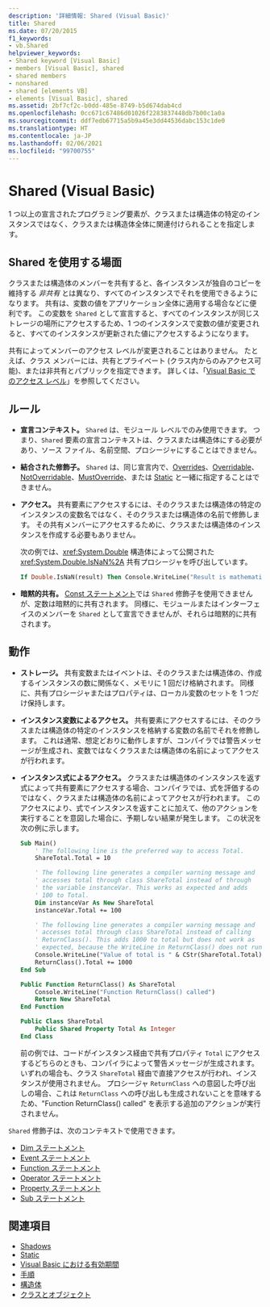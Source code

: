 ```yaml
---
description: '詳細情報: Shared (Visual Basic)'
title: Shared
ms.date: 07/20/2015
f1_keywords:
- vb.Shared
helpviewer_keywords:
- Shared keyword [Visual Basic]
- members [Visual Basic], shared
- shared members
- nonshared
- shared [elements VB]
- elements [Visual Basic], shared
ms.assetid: 2bf7cf2c-b0dd-485e-8749-b5d674dab4cd
ms.openlocfilehash: 0cc671c67486d01026f2283837448db7b00c1a0a
ms.sourcegitcommit: ddf7edb67715a5b9a45e3dd44536dabc153c1de0
ms.translationtype: HT
ms.contentlocale: ja-JP
ms.lasthandoff: 02/06/2021
ms.locfileid: "99700755"
---
```

# <a name="shared-visual-basic"></a>Shared (Visual Basic)

1 つ以上の宣言されたプログラミング要素が、クラスまたは構造体の特定のインスタンスではなく、クラスまたは構造体全体に関連付けられることを指定します。

## <a name="when-to-use-shared"></a>Shared を使用する場面

クラスまたは構造体のメンバーを共有すると、各インスタンスが独自のコピーを維持する *非共有* とは異なり、すべてのインスタンスでそれを使用できるようになります。 共有は、変数の値をアプリケーション全体に適用する場合などに便利です。 この変数を `Shared` として宣言すると、すべてのインスタンスが同じストレージの場所にアクセスするため、1 つのインスタンスで変数の値が変更されると、すべてのインスタンスが更新された値にアクセスするようになります。

共有によってメンバーのアクセス レベルが変更されることはありません。 たとえば、クラス メンバーには、共有とプライベート (クラス内からのみアクセス可能)、または非共有とパブリックを指定できます。 詳しくは、「[Visual Basic でのアクセス レベル](../../programming-guide/language-features/declared-elements/access-levels.md)」を参照してください。

## <a name="rules"></a>ルール

- **宣言コンテキスト。** `Shared` は、モジュール レベルでのみ使用できます。 つまり、`Shared` 要素の宣言コンテキストは、クラスまたは構造体にする必要があり、ソース ファイル、名前空間、プロシージャにすることはできません。

- **結合された修飾子。** `Shared` は、同じ宣言内で、[Overrides](overrides.md)、[Overridable](overridable.md)、[NotOverridable](notoverridable.md)、[MustOverride](mustoverride.md)、または [Static](static.md) と一緒に指定することはできません。

- **アクセス。** 共有要素にアクセスするには、そのクラスまたは構造体の特定のインスタンスの変数名ではなく、そのクラスまたは構造体の名前で修飾します。 その共有メンバーにアクセスするために、クラスまたは構造体のインスタンスを作成する必要もありません。

     次の例では、<xref:System.Double> 構造体によって公開された <xref:System.Double.IsNaN%2A> 共有プロシージャを呼び出しています。

     ```vb
     If Double.IsNaN(result) Then Console.WriteLine("Result is mathematically undefined.")
     ```

- **暗黙的共有。** [Const ステートメント](../statements/const-statement.md)では `Shared` 修飾子を使用できませんが、定数は暗黙的に共有されます。 同様に、モジュールまたはインターフェイスのメンバーを `Shared` として宣言できませんが、それらは暗黙的に共有されます。

## <a name="behavior"></a>動作

- **ストレージ。** 共有変数またはイベントは、そのクラスまたは構造体の、作成するインスタンスの数に関係なく、メモリに 1 回だけ格納されます。 同様に、共有プロシージャまたはプロパティは、ローカル変数のセットを 1 つだけ保持します。

- **インスタンス変数によるアクセス。** 共有要素にアクセスするには、そのクラスまたは構造体の特定のインスタンスを格納する変数の名前でそれを修飾します。 これは通常、想定どおりに動作しますが、コンパイラでは警告メッセージが生成され、変数ではなくクラスまたは構造体の名前によってアクセスが行われます。

- **インスタンス式によるアクセス。** クラスまたは構造体のインスタンスを返す式によって共有要素にアクセスする場合、コンパイラでは、式を評価するのではなく、クラスまたは構造体の名前によってアクセスが行われます。 このアクセスにより、式でインスタンスを返すことに加えて、他のアクションを実行することを意図した場合に、予期しない結果が発生します。 この状況を次の例に示します。
  
    ```vb
    Sub Main()
        ' The following line is the preferred way to access Total.
        ShareTotal.Total = 10

        ' The following line generates a compiler warning message and
        ' accesses total through class ShareTotal instead of through
        ' the variable instanceVar. This works as expected and adds
        ' 100 to Total.
        Dim instanceVar As New ShareTotal
        instanceVar.Total += 100

        ' The following line generates a compiler warning message and
        ' accesses total through class ShareTotal instead of calling
        ' ReturnClass(). This adds 1000 to total but does not work as
        ' expected, because the WriteLine in ReturnClass() does not run.
        Console.WriteLine("Value of total is " & CStr(ShareTotal.Total))
        ReturnClass().Total += 1000
    End Sub

    Public Function ReturnClass() As ShareTotal
        Console.WriteLine("Function ReturnClass() called")
        Return New ShareTotal
    End Function

    Public Class ShareTotal
        Public Shared Property Total As Integer
    End Class
    ```

     前の例では、コードがインスタンス経由で共有プロパティ `Total` にアクセスするどちらのときも、コンパイラによって警告メッセージが生成されます。 いずれの場合も、クラス `ShareTotal` 経由で直接アクセスが行われ、インスタンスが使用されません。 プロシージャ `ReturnClass` への意図した呼び出しの場合、これは `ReturnClass` への呼び出しも生成されないことを意味するため、"Function ReturnClass() called" を表示する追加のアクションが実行されません。

`Shared` 修飾子は、次のコンテキストで使用できます。

- [Dim ステートメント](../statements/dim-statement.md)
- [Event ステートメント](../statements/event-statement.md)
- [Function ステートメント](../statements/function-statement.md)
- [Operator ステートメント](../statements/operator-statement.md)
- [Property ステートメント](../statements/property-statement.md)
- [Sub ステートメント](../statements/sub-statement.md)
  
## <a name="see-also"></a>関連項目

- [Shadows](shadows.md)
- [Static](static.md)
- [Visual Basic における有効期間](../../programming-guide/language-features/declared-elements/lifetime.md)
- [手順](../../programming-guide/language-features/procedures/index.md)
- [構造体](../../programming-guide/language-features/data-types/structures.md)
- [クラスとオブジェクト](../../programming-guide/language-features/objects-and-classes/index.md)
